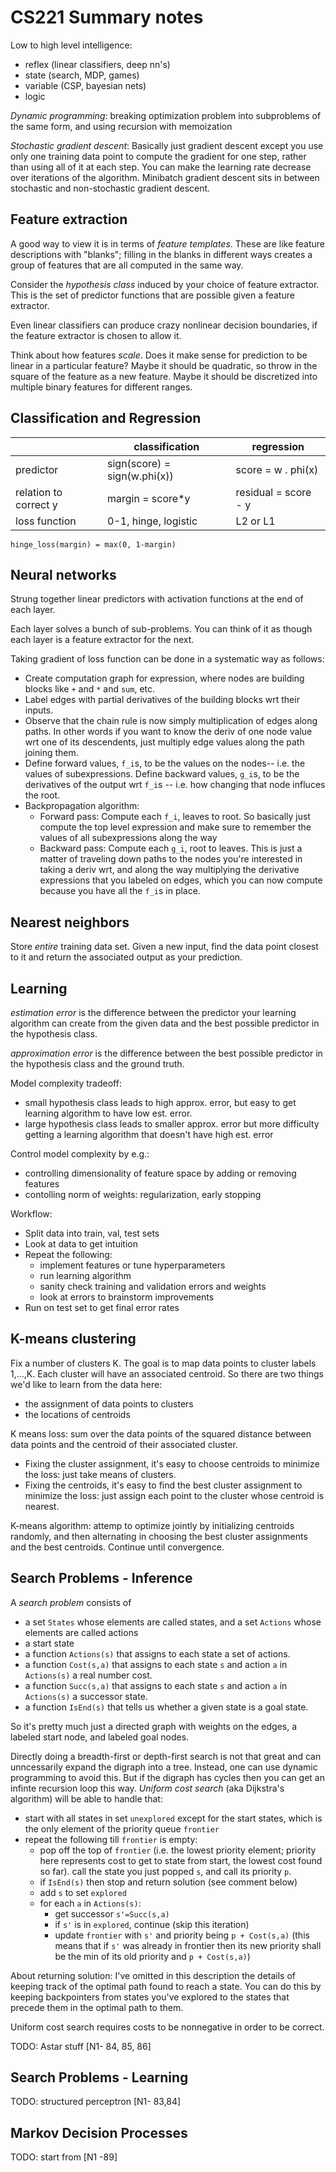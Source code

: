 # CS221 Summary notes

Low to high level intelligence:
- reflex (linear classifiers, deep nn's)
- state (search, MDP, games)
- variable (CSP, bayesian nets)
- logic

*Dynamic programming*: breaking optimization problem into subproblems of the same form, and using recursion with memoization

*Stochastic gradient descent*:
Basically just gradient descent except you use only one training data point to compute the gradient for one step,
rather than using all of it at each step.
You can make the learning rate decrease over iterations of the algorithm.
Minibatch gradient descent sits in between stochastic and non-stochastic gradient descent.

## Feature extraction

A good way to view it is in terms of *feature templates*.
These are like feature descriptions with "blanks"; filling in the blanks in different ways
creates a group of features that are all computed in the same way.

Consider the *hypothesis class* induced by your choice of feature extractor.
This is the set of predictor functions that are possible given a feature extractor.

Even linear classifiers can produce crazy nonlinear decision boundaries, if the feature extractor is chosen to allow it.

Think about how features *scale*.
Does it make sense for prediction to be linear in a particular feature?
Maybe it should be quadratic, so throw in the square of the feature as a new feature.
Maybe it should be discretized into multiple binary features for different ranges.



## Classification and Regression


|                       | classification               | regression           |
|-----------------------|------------------------------|----------------------|
| predictor             | sign(score) = sign(w.phi(x)) | score = w . phi(x)   |
| relation to correct y | margin = score\*y            | residual = score - y |
| loss function         | 0-1, hinge, logistic         | L2 or L1             |


`hinge_loss(margin) = max(0, 1-margin)`






## Neural networks

Strung together linear predictors with activation functions at the end of each layer.

Each layer solves a bunch of sub-problems.
You can think of it as though each layer is a feature extractor for the next.

Taking gradient of loss function can be done in a systematic way as follows:

- Create computation graph for expression, where nodes are building blocks like `+` and `*` and `sum`, etc.
- Label edges with partial derivatives of the building blocks wrt their inputs.
- Observe that the chain rule is now simply multiplication of edges along paths. In other words if you want to know the deriv of one node value wrt one of its descendents, just multiply edge values along the path joining them.
- Define forward values, `f_i`s, to be the values on the nodes-- i.e. the values of subexpressions. Define backward values, `g_i`s, to be the derivatives of the output wrt `f_i`s -- i.e. how changing that node influces the root.
- Backpropagation algorithm:
  - Forward pass: Compute each `f_i`, leaves to root. So basically just compute the top level expression and make sure to remember the values of all subexpressions along the way
  - Backward pass: Compute each `g_i`, root to leaves. This is just a matter of traveling down paths to the nodes you're interested in taking a deriv wrt, and along the way multiplying the derivative expressions that you labeled on edges, which you can now compute because you have all the `f_i`s in place.

## Nearest neighbors

Store *entire* training data set.
Given a new input, find the data point closest to it and return the associated output as your prediction.


## Learning

*estimation error* is the difference between the predictor your learning algorithm can create from the given data
and the best possible predictor in the hypothesis class.

*approximation error* is the difference between the best possible predictor in the hypothesis class
and the ground truth.


Model complexity tradeoff:

- small hypothesis class leads to high approx. error, but easy to get learning algorithm to have low est. error.
- large hypothesis class leads to smaller approx. error but more difficulty getting a learning algorithm that doesn't have high est. error

Control model complexity by e.g.:

- controlling dimensionality of feature space by adding or removing features
- contolling norm of weights: regularization, early stopping

Workflow:

- Split data into train, val, test sets
- Look at data to get intuition
- Repeat the following:
  - implement features or tune hyperparameters
  - run learning algorithm
  - sanity check training and validation errors and weights
  - look at errors to brainstorm improvements
- Run on test set to get final error rates

## K-means clustering

Fix a number of clusters K.
The goal is to map data points to cluster labels 1,...,K.
Each cluster will have an associated centroid.
So there are two things we'd like to learn from the data here:

- the assignment of data points to clusters
- the locations of centroids

K means loss:
sum over the data points of the squared distance between data points and the centroid of their associated cluster.

- Fixing the cluster assignment, it's easy to choose centroids to minimize the loss: just take means of clusters.
- Fixing the centroids, it's easy to find the best cluster assignment to minimize the loss: just assign each point to
the cluster whose centroid is nearest.

K-means algorithm:
attemp to optimize jointly by initializing centroids randomly, and then
alternating in choosing the best cluster assignments and the best centroids.
Continue until convergence.



## Search Problems - Inference

A _search problem_ consists of

- a set `States` whose elements are called states, and a set `Actions` whose elements are called actions
- a start state
- a function `Actions(s)` that assigns to each state a set of actions.
- a function `Cost(s,a)` that assigns to each state `s` and action `a` in `Actions(s)` a real number cost.
- a function `Succ(s,a)` that assigns to each state `s` and action `a` in `Actions(s)` a successor state.
- a function `IsEnd(s)` that tells us whether a given state is a goal state.

So it's pretty much just a directed graph with weights on the edges, a labeled start node, and labeled goal nodes.

Directly doing a breadth-first or depth-first search is not that great and
can unncessarily expand the digraph into a tree.
Instead, one can use dynamic programming to avoid this.
But if the digraph has cycles then you can get an infinte recursion loop this way.
_Uniform cost search_ (aka Dijkstra's algorithm) will be able to handle that:

- start with all states in set `unexplored` except for the start states, which is the only element of the priority queue `frontier`
- repeat the following till `frontier` is empty:
  - pop off the top of `frontier` (i.e. the lowest priority element; priority here represents cost to get to state from start, the lowest cost found so far). call the state you just popped `s`, and call its priority `p`.
  - if `IsEnd(s)` then stop and return solution (see comment below)
  - add `s` to set `explored`
  - for each `a` in `Actions(s)`:
    - get successor `s'=Succ(s,a)`
    - if `s'` is in `explored`, continue (skip this iteration)
    - update `frontier` with `s'` and priority being `p + Cost(s,a)` (this means that if `s'` was already in frontier then its new priority shall be the min of its old priority and `p + Cost(s,a)`)

About returning solution: I've omitted in this description the details of keeping track of the optimal path found to
reach a state. You can do this by keeping backpointers from states you've explored to the states that precede them in the optimal path to them.


Uniform cost search requires costs to be nonnegative in order to be correct.

TODO: Astar stuff [N1- 84, 85, 86]

## Search Problems - Learning

TODO: structured perceptron [N1- 83,84]


## Markov Decision Processes

TODO: start from [N1 -89]
